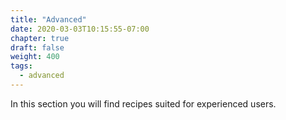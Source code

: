 ```yaml
---
title: "Advanced"
date: 2020-03-03T10:15:55-07:00
chapter: true
draft: false
weight: 400
tags:
  - advanced
---
```

In this section you will find recipes suited for experienced users.
